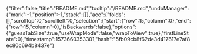 {"filter":false,"title":"README.md","tooltip":"/README.md","undoManager":{"mark":-1,"position":-1,"stack":[]},"ace":{"folds":[],"scrolltop":0,"scrollleft":0,"selection":{"start":{"row":15,"column":0},"end":{"row":15,"column":0},"isBackwards":false},"options":{"guessTabSize":true,"useWrapMode":false,"wrapToView":true},"firstLineState":0},"timestamp":1573660353301,"hash":"5fb09cb8f62de3d417617e7af8ec80c694b8437e"}